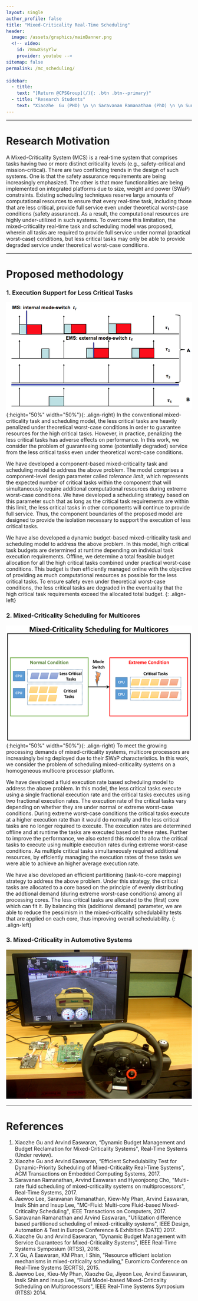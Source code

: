 ```yaml
---
layout: single
author_profile: false
title: "Mixed-Criticality Real-Time Scheduling"
header:
  image: /assets/graphics/mainBanner.png
  <!-- video:
    id: 78mwXSsyYlw
    provider: youtube -->
sitemap: false
permalink: /mc_scheduling/

sidebar:
  - title:
    text: "[Return @CPSGroup](/){: .btn .btn--primary}"
  - title: "Research Students"
    text: "Xiaozhe  Gu (PHD) \n \n Saravanan Ramanathan (PhD) \n \n Sundar Vijayakumar (PhD)"
---
```


******

# Research Motivation

A Mixed-Criticality System (MCS) is a real-time system that comprises tasks having two or more distinct criticality levels (e.g., safety-critical and mission-critical). There are two conflicting trends in the design of such systems. One is that the safety assurance requirements are being increasingly emphasized. The other is that more functionalities are being implemented on integrated platforms due to size, weight and power (SWaP) constraints. Existing scheduling techniques reserve large amounts of computational resources to ensure that every real-time task, including those that are less critical, provide full service even under theoretical worst-case conditions (safety assurance). As a result, the computational resources are highly under-utilized in such systems. To overcome this limitation, the mixed-criticality real-time task and scheduling model was proposed, wherein all tasks are required to provide full service under normal (practical worst-case) conditions, but less critical tasks may only be able to provide degraded service under theoretical worst-case conditions.

****** 

# Proposed methodology

### 1. Execution Support for Less Critical Tasks

![image-left](/_pages/assets/mc_scheduling/images/IMS.png){:height="50%" width="50%"}{: .align-right}
In the conventional mixed-criticality task and scheduling model, the less critical tasks are heavily penalized under theoretical worst-case conditions in order to guarantee resources for the high critical tasks. However, in practice, penalizing the less critical tasks has adverse effects on performance. In this work, we consider the problem of guaranteeing some (potentially degraded) service from the less critical tasks even under theoretical worst-case conditions.

We have developed a component-based mixed-criticality task and scheduling model to address the above problem. The model comprises a component-level design parameter called _tolerance limit_, which represents the expected number of critical tasks within the component that will simultaneously require additional computational resources during extreme worst-case conditions. We have developed a scheduling strategy based on this parameter such that as long as the critical task requirements are within this limit, the less critical tasks in other components will continue to provide full service. Thus, the component boundaries of the proposed model are designed to provide the isolation necessary to support the execution of less critical tasks.

We have also developed a dynamic budget-based mixed-criticality task and scheduling model to address the above problem. In this model, high critical task budgets are determined at runtime depending on individual task execution requirements. Offline, we determine a total feasible budget allocation for all the high critical tasks combined under practical worst-case conditions. This budget is then efficiently managed online with the objective of providing as much computational resources as possible for the less critical tasks. To ensure safety even under theoretical worst-case conditions, the less critical tasks are degraded in the eventuality that the high critical task requirements exceed the allocated total budget. 
{: .align-left}

### 2. Mixed-Criticality Scheduling for Multicores

![image-left](/_pages/assets/mc_scheduling/images/multicore_mc.png){:height="50%" width="50%"}{: .align-right}
To meet the growing processing demands of mixed-criticality systems, multicore processors are increasingly being deployed due to their SWaP characteristics. In this work, we consider the problem of scheduling mixed-criticality systems on a homogeneous multicore processor platform.

We have developed a fluid execution rate based scheduling model to address the above problem. In this model, the less critical tasks execute using a single fractional execution rate and the critical tasks executes using two fractional execution rates. The execution rate of the critical tasks vary depending on whether they are under normal or extreme worst-case conditions. During extreme worst-case conditions the critical tasks execute at a higher execution rate than it would do normally and the less critical tasks are no longer required to execute. The execution rates are determined offline and at runtime the tasks are executed based on these rates. Further to improve the performance, we also extend this model to allow the critical tasks to execute using multiple execution rates during extreme worst-case conditions. As multiple critical tasks simultaneously required additional resources, by effciently managing the execution rates of these tasks we were able to achieve an higher average execution rate.

We have also developed an efficient partitioning (task-to-core mapping) strategy to address the above problem. Under this strategy, the critical tasks are allocated to a core based on the principle of evenly distributing the addtional demand (during extreme worst-case conditions) among all processing cores. The less critical tasks are allocated to the (first) core which can fit it. By balancing this (additional demand) parameter, we are able to reduce the pessimism in the mixed-criticality schedulability tests that are applied on each core, thus improving overall schedulability.
{: .align-left}

### 3. Mixed-Criticality in Automotive Systems

![image-left](/_pages/assets/mc_scheduling/images/torcs_simulator.JPG)
******

# References
<ol>
<li>  Xiaozhe Gu and Arvind Easwaran, “Dynamic Budget Management and Budget Reclamation for Mixed-Criticality Systems", Real-Time Systems (Under review).</li>
<li> Xiaozhe Gu and Arvind Easwaran, “Efficient Schedulability Test for Dynamic-Priority Scheduling of Mixed-Criticality Real-Time Systems", ACM Transactions on Embedded Computing Systems, 2017.</li>
<li> Saravanan Ramanathan, Arvind Easwaran and Hyeonjoong Cho, "Multi-rate fluid scheduling of mixed-criticality systems on multiprocessors", Real-Time Systems, 2017.</li>
<li> Jaewoo Lee, Saravanan Ramanathan, Kiew-My Phan, Arvind Easwaran, Insik Shin and Insup Lee, "MC-Fluid: Multi-core Fluid-based Mixed-Criticality Scheduling", IEEE Transactions on Computers, 2017.</li>
<li> Saravanan Ramanathan and Arvind Easwaran, "Utilization difference based partitioned scheduling of mixed-criticality systems", IEEE Design, Automation & Test in Europe Conference & Exhibition (DATE) 2017.</li>
<li> Xiaozhe Gu and Arvind Easwaran, "Dynamic Budget Management with Service Guarantees for Mixed-Criticality Systems", IEEE Real-Time Systems Symposium (RTSS), 2016.</li>
<li>X Gu, A Easwaran, KM Phan, I Shin, "Resource efficient isolation mechanisms in mixed-criticality scheduling," Euromicro Conference on Real-Time Systems (ECRTS), 2015.</li>
<li> Jaewoo Lee, Kieu-My Phan, Xiaozhe Gu, Jiyeon Lee, Arvind Easwaran, Insik Shin and Insup Lee, “Fluid Model-based Mixed-Criticality Scheduling on Multiprocessors", IEEE Real-Time Systems Symposium (RTSS) 2014.</li>
</ol>
